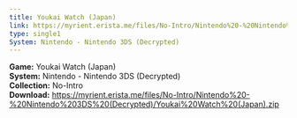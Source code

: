 ```yaml
---
title: Youkai Watch (Japan)
link: https://myrient.erista.me/files/No-Intro/Nintendo%20-%20Nintendo%203DS%20(Decrypted)/Youkai%20Watch%20(Japan).zip
type: single1
System: Nintendo - Nintendo 3DS (Decrypted)
---
```

<b>Game:</b> Youkai Watch (Japan)<br>
<b>System:</b> Nintendo - Nintendo 3DS (Decrypted)<br>
<b>Collection:</b> No-Intro<br>
<b>Download:</b> https://myrient.erista.me/files/No-Intro/Nintendo%20-%20Nintendo%203DS%20(Decrypted)/Youkai%20Watch%20(Japan).zip